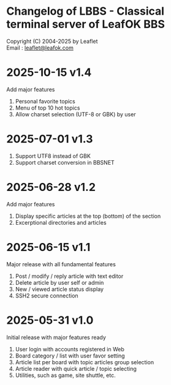 # Changelog of LBBS - Classical terminal server of LeafOK BBS

Copyright (C) 2004-2025 by Leaflet  
Email : leaflet@leafok.com


2025-10-15  v1.4
=================
Add major features

1. Personal favorite topics  
2. Menu of top 10 hot topics  
3. Allow charset selection (UTF-8 or GBK) by user  


2025-07-01  v1.3
=================
1. Support UTF8 instead of GBK
2. Support charset conversion in BBSNET


2025-06-28  v1.2
=================
Add major features

1. Display specific articles at the top (bottom) of the section  
2. Excerptional directories and articles  


2025-06-15  v1.1
=================
Major release with all fundamental features

1. Post / modify / reply article with text editor  
2. Delete article by user self or admin  
3. New / viewed article status display  
4. SSH2 secure connection  


2025-05-31  v1.0
=================
Initial release with major features ready

1. User login with accounts registered in Web  
2. Board category / list with user favor setting  
3. Article list per board with topic articles group selection  
4. Article reader with quick article / topic selecting  
5. Utilities, such as game, site shuttle, etc.  
